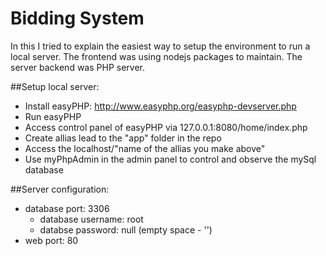 # Bidding System
In this I tried to explain the easiest way to setup the environment to run a local server.
The frontend was using nodejs packages to maintain.
The server backend was PHP server.




##Setup local server:
- Install easyPHP: http://www.easyphp.org/easyphp-devserver.php
- Run easyPHP
- Access control panel of easyPHP via 127.0.0.1:8080/home/index.php
- Create allias lead to the "app" folder in the repo
- Access the localhost/"name of the allias you make above"
- Use myPhpAdmin in the admin panel to control and observe the mySql database




##Server configuration:
- database port: 3306
  - database username: root
  - databse password: null (empty space - '')
- web port: 80
